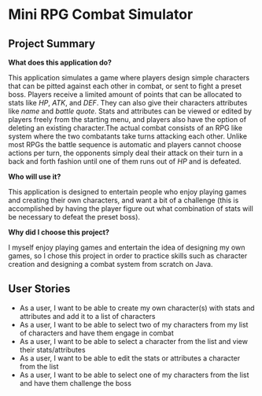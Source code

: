# Mini RPG Combat Simulator

## Project Summary

**What does this application do?**

This application simulates a game where players design simple characters that can be pitted against each other in combat,
or sent to fight a preset boss. Players receive a limited amount of points that can be allocated to stats like *HP*,
*ATK*, and *DEF*. They can also give their characters attributes like *name* and *battle quote*. Stats and
attributes can be viewed or edited by players freely from the starting menu, and players also have the option of deleting
an existing character.The actual combat consists of an RPG like system where the two combatants take turns attacking each 
other. Unlike most RPGs the battle sequence is automatic and players cannot choose actions per turn, the opponents simply
deal their attack on their turn in a back and forth fashion until one of them runs out of *HP* and is defeated.


**Who will use it?**

This application is designed to entertain people who enjoy playing games and creating their own characters, and want a
bit of a challenge (this is accomplished by having the player figure out what combination of stats will be necessary to
defeat the preset boss).


**Why did I choose this project?**

I myself enjoy playing games and entertain the idea of designing my own games, so I chose this
project in order to practice skills such as character creation and designing a combat system from scratch on Java.


## User Stories
* As a user, I want to be able to create my own character(s) with stats and attributes and add it to a list of characters
* As a user, I want to be able to select two of my characters from my list of characters and have them engage in combat
* As a user, I want to be able to select a character from the list and view their stats/attributes
* As a user, I want to be able to edit the stats or attributes a character from the list
* As a user, I want to be able to select one of my characters from the list and have them challenge the boss